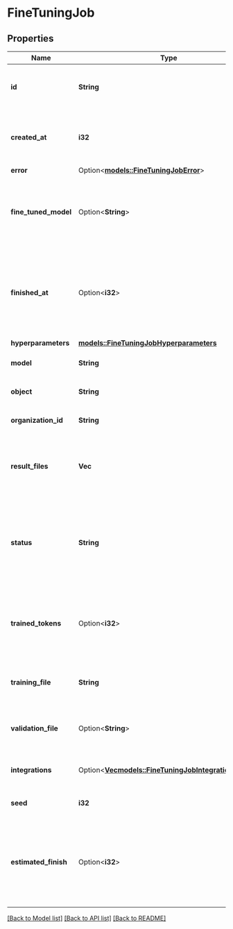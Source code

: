 # FineTuningJob

## Properties

Name | Type | Description | Notes
------------ | ------------- | ------------- | -------------
**id** | **String** | The object identifier, which can be referenced in the API endpoints. | 
**created_at** | **i32** | The Unix timestamp (in seconds) for when the fine-tuning job was created. | 
**error** | Option<[**models::FineTuningJobError**](FineTuningJob_error.md)> |  | 
**fine_tuned_model** | Option<**String**> | The name of the fine-tuned model that is being created. The value will be null if the fine-tuning job is still running. | 
**finished_at** | Option<**i32**> | The Unix timestamp (in seconds) for when the fine-tuning job was finished. The value will be null if the fine-tuning job is still running. | 
**hyperparameters** | [**models::FineTuningJobHyperparameters**](FineTuningJob_hyperparameters.md) |  | 
**model** | **String** | The base model that is being fine-tuned. | 
**object** | **String** | The object type, which is always \"fine_tuning.job\". | 
**organization_id** | **String** | The organization that owns the fine-tuning job. | 
**result_files** | **Vec<String>** | The compiled results file ID(s) for the fine-tuning job. You can retrieve the results with the [Files API](/docs/api-reference/files/retrieve-contents). | 
**status** | **String** | The current status of the fine-tuning job, which can be either `validating_files`, `queued`, `running`, `succeeded`, `failed`, or `cancelled`. | 
**trained_tokens** | Option<**i32**> | The total number of billable tokens processed by this fine-tuning job. The value will be null if the fine-tuning job is still running. | 
**training_file** | **String** | The file ID used for training. You can retrieve the training data with the [Files API](/docs/api-reference/files/retrieve-contents). | 
**validation_file** | Option<**String**> | The file ID used for validation. You can retrieve the validation results with the [Files API](/docs/api-reference/files/retrieve-contents). | 
**integrations** | Option<[**Vec<models::FineTuningJobIntegrationsInner>**](FineTuningJob_integrations_inner.md)> | A list of integrations to enable for this fine-tuning job. | [optional]
**seed** | **i32** | The seed used for the fine-tuning job. | 
**estimated_finish** | Option<**i32**> | The Unix timestamp (in seconds) for when the fine-tuning job is estimated to finish. The value will be null if the fine-tuning job is not running. | [optional]

[[Back to Model list]](../README.md#documentation-for-models) [[Back to API list]](../README.md#documentation-for-api-endpoints) [[Back to README]](../README.md)


